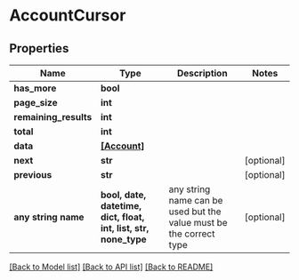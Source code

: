 # AccountCursor


## Properties
Name | Type | Description | Notes
------------ | ------------- | ------------- | -------------
**has_more** | **bool** |  | 
**page_size** | **int** |  | 
**remaining_results** | **int** |  | 
**total** | **int** |  | 
**data** | [**[Account]**](Account.md) |  | 
**next** | **str** |  | [optional] 
**previous** | **str** |  | [optional] 
**any string name** | **bool, date, datetime, dict, float, int, list, str, none_type** | any string name can be used but the value must be the correct type | [optional]

[[Back to Model list]](../README.md#documentation-for-models) [[Back to API list]](../README.md#documentation-for-api-endpoints) [[Back to README]](../README.md)


